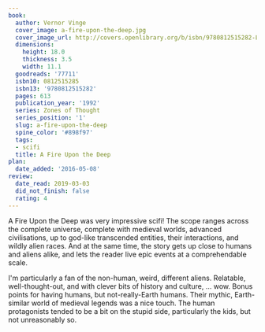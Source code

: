 ```yaml
---
book:
  author: Vernor Vinge
  cover_image: a-fire-upon-the-deep.jpg
  cover_image_url: http://covers.openlibrary.org/b/isbn/9780812515282-L.jpg
  dimensions:
    height: 18.0
    thickness: 3.5
    width: 11.1
  goodreads: '77711'
  isbn10: 0812515285
  isbn13: '9780812515282'
  pages: 613
  publication_year: '1992'
  series: Zones of Thought
  series_position: '1'
  slug: a-fire-upon-the-deep
  spine_color: '#898f97'
  tags:
  - scifi
  title: A Fire Upon the Deep
plan:
  date_added: '2016-05-08'
review:
  date_read: 2019-03-03
  did_not_finish: false
  rating: 4
---
```


A Fire Upon the Deep was very impressive scifi! The scope ranges across the complete universe, complete with medieval worlds, advanced civilisations, up to god-like transcended entities, their interactions, and wildly alien races. And at the same time, the story gets up close to humans and aliens alike, and lets the reader live epic events at a comprehendable scale.

I'm particularly a fan of the non-human, weird, different aliens. Relatable, well-thought-out, and with clever bits of history and culture, … wow. Bonus points for having humans, but not-really-Earth humans. Their mythic, Earth-similar world of medieval legends was a nice touch. The human protagonists tended to be a bit on the stupid side, particularly the kids, but not unreasonably so.

